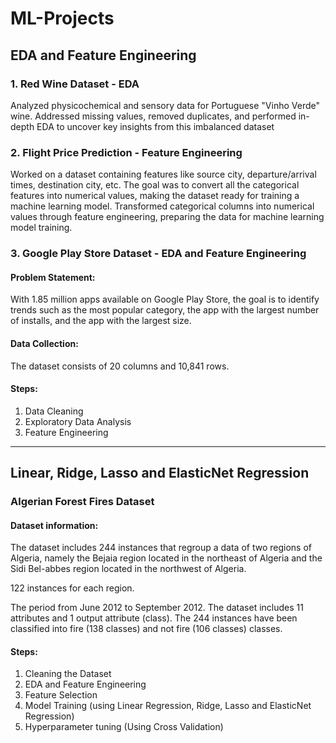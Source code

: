 # **ML-Projects**

## **EDA and Feature Engineering**

### **1. Red Wine Dataset - EDA**
Analyzed physicochemical and sensory data for Portuguese "Vinho Verde" wine. Addressed missing values, removed duplicates, and performed in-depth EDA to uncover key insights from this imbalanced dataset

### **2. Flight Price Prediction - Feature Engineering**
Worked on a dataset containing features like source city, departure/arrival times, destination city, etc. The goal was to convert all the categorical features into numerical values, making the dataset ready for training a machine learning model. Transformed categorical columns into numerical values through feature engineering, preparing the data for machine learning model training.

### **3. Google Play Store Dataset - EDA and Feature Engineering**
#### Problem Statement:
With 1.85 million apps available on Google Play Store, the goal is to identify trends such as the most popular category, the app with the largest number of installs, and the app with the largest size.

#### Data Collection:
The dataset consists of 20 columns and 10,841 rows.

#### Steps:
1. Data Cleaning
2. Exploratory Data Analysis
3. Feature Engineering

----

## **Linear, Ridge, Lasso and ElasticNet Regression**

### **Algerian Forest Fires Dataset**
#### Dataset information:
The dataset includes 244 instances that regroup a data of two regions of Algeria, namely the Bejaia region located in the northeast of Algeria and the Sidi Bel-abbes region located in the northwest of Algeria.

122 instances for each region.

The period from June 2012 to September 2012.
The dataset includes 11 attributes and 1 output attribute (class).
The 244 instances have been classified into fire (138 classes) and not fire (106 classes) classes.

#### Steps:
1. Cleaning the Dataset
2. EDA and Feature Engineering
3. Feature Selection
4. Model Training (using Linear Regression, Ridge, Lasso and ElasticNet Regression)
5. Hyperparameter tuning (Using Cross Validation)

